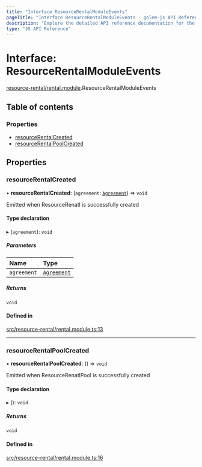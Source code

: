 ```yaml
---
title: "Interface ResourceRentalModuleEvents"
pageTitle: "Interface ResourceRentalModuleEvents - golem-js API Reference"
description: "Explore the detailed API reference documentation for the Interface ResourceRentalModuleEvents within the golem-js SDK for the Golem Network."
type: "JS API Reference"
---
```

# Interface: ResourceRentalModuleEvents

[resource-rental/rental.module](../modules/resource_rental_rental_module).ResourceRentalModuleEvents

## Table of contents

### Properties

- [resourceRentalCreated](resource_rental_rental_module.ResourceRentalModuleEvents#resourcerentalcreated)
- [resourceRentalPoolCreated](resource_rental_rental_module.ResourceRentalModuleEvents#resourcerentalpoolcreated)

## Properties

### resourceRentalCreated

• **resourceRentalCreated**: (`agreement`: [`Agreement`](../classes/market_agreement_agreement.Agreement)) => `void`

Emitted when ResourceRenatl is successfully created

#### Type declaration

▸ (`agreement`): `void`

##### Parameters

| Name | Type |
| :------ | :------ |
| `agreement` | [`Agreement`](../classes/market_agreement_agreement.Agreement) |

##### Returns

`void`

#### Defined in

[src/resource-rental/rental.module.ts:13](https://github.com/golemfactory/golem-js/blob/ed1cf1df/src/resource-rental/rental.module.ts#L13)

___

### resourceRentalPoolCreated

• **resourceRentalPoolCreated**: () => `void`

Emitted when ResourceRenatlPool is successfully created

#### Type declaration

▸ (): `void`

##### Returns

`void`

#### Defined in

[src/resource-rental/rental.module.ts:16](https://github.com/golemfactory/golem-js/blob/ed1cf1df/src/resource-rental/rental.module.ts#L16)

